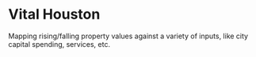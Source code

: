 # Vital Houston

Mapping rising/falling property values against a variety of inputs, like city
capital spending, services, etc.
